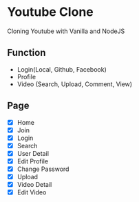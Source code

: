# Youtube Clone

Cloning Youtube with Vanilla and NodeJS

## Function

- Login(Local, Github, Facebook)
- Profile
- Video (Search, Upload, Comment, View)

## Page

- [x] Home
- [x] Join
- [x] Login
- [x] Search
- [x] User Detail
- [x] Edit Profile
- [x] Change Password
- [x] Upload
- [x] Video Detail
- [x] Edit Video
